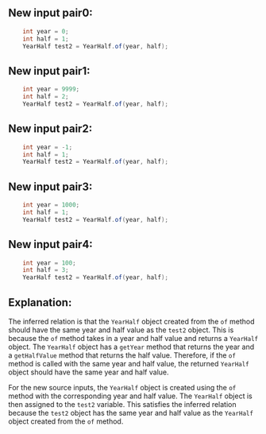 ## New input pair0:
```java
    int year = 0;
    int half = 1;
    YearHalf test2 = YearHalf.of(year, half);
```

## New input pair1:
```java
    int year = 9999;
    int half = 2;
    YearHalf test2 = YearHalf.of(year, half);
```

## New input pair2:
```java
    int year = -1;
    int half = 1;
    YearHalf test2 = YearHalf.of(year, half);
```

## New input pair3:
```java
    int year = 1000;
    int half = 1;
    YearHalf test2 = YearHalf.of(year, half);
```

## New input pair4:
```java
    int year = 100;
    int half = 3;
    YearHalf test2 = YearHalf.of(year, half);
```

## Explanation:
The inferred relation is that the `YearHalf` object created from the `of` method should have the same year and half value as the `test2` object. This is because the `of` method takes in a year and half value and returns a `YearHalf` object. The `YearHalf` object has a `getYear` method that returns the year and a `getHalfValue` method that returns the half value. Therefore, if the `of` method is called with the same year and half value, the returned `YearHalf` object should have the same year and half value.

For the new source inputs, the `YearHalf` object is created using the `of` method with the corresponding year and half value. The `YearHalf` object is then assigned to the `test2` variable. This satisfies the inferred relation because the `test2` object has the same year and half value as the `YearHalf` object created from the `of` method.
